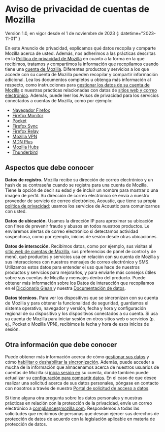 ﻿# Aviso de privacidad de cuentas de Mozilla

Versión 1.0, en vigor desde el 1 de noviembre de 2023
{: datetime="2023-11-01" }

En este Anuncio de privacidad, explicamos qué datos recopila y comparte Mozilla acerca de usted. Además, nos adherimos a las prácticas descritas en la [Política de privacidad de Mozilla](https://www.mozilla.org/privacy/) en cuanto a la forma en la que recibimos, tratamos y compartimos la información que recopilamos cuando tiene una [cuenta de Mozilla](https://accounts.firefox.com/). Diferentes productos y servicios a los que accede con su cuenta de Mozilla pueden recopilar y compartir información adicional. Lea los documentos completos u obtenga más información al respecto, como instrucciones para [gestionar los datos de su cuenta de Mozilla](https://support.mozilla.org/kb/firefox-accounts-managing-account-data) o nuestras prácticas relacionadas con datos de [sitios web y correo electrónico](https://www.mozilla.org/privacy/websites/). Además, puede leer los Avisos de privacidad para los servicios conectados a cuentas de Mozilla, como por ejemplo:

- [Navegador Firefox](https://www.mozilla.org/privacy/firefox/)
- [Firefox Monitor](https://www.mozilla.org/privacy/firefox-monitor)
- [Pocket](https://getpocket.com/privacy/)
- [Firefox Sync](https://www.mozilla.org/privacy/firefox/#sync)
- [Firefox Relay](https://www.mozilla.org/privacy/firefox-relay/)
- [Mozilla VPN](https://www.mozilla.org/privacy/mozilla-vpn/)
- [MDN Plus](https://www.mozilla.org/privacy/mdn-plus/)
- [Mozilla Hubs](https://www.mozilla.org/privacy/hubs/)
- [Thunderbird](https://www.mozilla.org/privacy/thunderbird/)

## Aspectos que debe conocer

__Datos de registro.__ Mozilla recibe su dirección de correo electrónico y un hash de su contraseña cuando se registra para una cuenta de Mozilla. Tiene la opción de decir su edad y de incluir un nombre para mostrar o una imagen de perfil. Su dirección de correo electrónico se envía a nuestro proveedor de servicio de correo electrónico, Acoustic, que tiene su propia [política de privacidad](https://acoustic.com/privacy-notice/); usamos los servicios de Acoustic para comunicarnos con usted.

__Datos de ubicación.__ Usamos la dirección IP para aproximar su ubicación con fines de prevenir fraude y abusos en todos nuestros productos. Le enviaremos alertas de correo electrónico si detectamos actividad sospechosa, como por ejemplo, inicios de sesión desde otras ubicaciones. 

__Datos de interacción.__ Recibimos datos, como por ejemplo, sus visitas al [sitio web de cuentas de Mozilla](https://accounts.firefox.com/), sus preferencias de panel de control y de menú, qué productos y servicios usa en relación con su cuenta de Mozilla y sus interacciones con nuestros mensajes de correo electrónico y SMS. Utilizamos estos datos para entender el uso que hace de nuestros productos y servicios para mejorarlos, y para enviarle más consejos útiles sobre sus cuentas de Mozilla y mensajes dentro del producto. Puede obtener más información sobre los Datos de interacción que recopilamos en el [Diccionario Glean ](https://dictionary.telemetry.mozilla.org/apps/accounts_frontend) y nuestra [Documentación de datos](https://docs.telemetry.mozilla.org/datasets/fxa).

__Datos técnicos.__ Para ver los dispositivos que se sincronizan con su cuenta de Mozilla y para obtener la funcionalidad de seguridad, guardamos el sistema operativo, navegador y versión, fecha y hora y configuración regional de su dispositivo y los dispositivos conectados a su cuenta. Si usa su cuenta de Mozilla para iniciar sesión en otros sitios web o servicios (p. ej., Pocket o Mozilla VPN), recibimos la fecha y hora de esos inicios de sesión.

## Otra información que debe conocer

Puede obtener más información acerca de cómo [gestionar sus datos](https://support.mozilla.org/kb/firefox-accounts-managing-account-data) y cómo [habilitar o deshabilitar la sincronización](https://support.mozilla.org/kb/how-do-i-set-sync-my-computer). Además, puede acceder a mucha de la información que almacenamos acerca de nuestros usuarios de cuentas de Mozilla si [inicia sesión en](https://accounts.firefox.com/signin) su cuenta, donde también puede actualizar su [configuración para compartir datos](https://accounts.firefox.com/settings/). En el caso de que desee realizar una solicitud acerca de sus datos personales, póngase en contacto con nosotros a través de nuestro [Portal de solicitud de acceso a datos](https://privacyportal.onetrust.com/webform/1350748f-7139-405c-8188-22740b3b5587/4ba08202-2ede-4934-a89e-f0b0870f95f0).

Si tiene alguna otra pregunta sobre los datos personales y nuestras prácticas en relación con la protección de la privacidad, envíe un correo electrónico a compliance@mozilla.com. Respondemos a todas las solicitudes que recibimos de personas que desean ejercer sus derechos de protección de datos de acuerdo con la legislación aplicable en materia de protección de datos.

